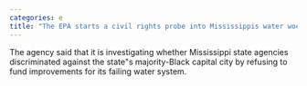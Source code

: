 ```yaml
---
categories: e
title: "The EPA starts a civil rights probe into Mississippis water woes"
---
```

The agency said that it is investigating whether Mississippi state agencies discriminated against the state"s majority-Black capital city by refusing to fund improvements for its failing water system.